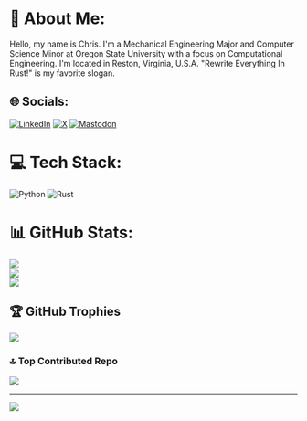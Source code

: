 # 💫 About Me:
Hello, my name is Chris. I'm a Mechanical Engineering Major and Computer Science Minor at Oregon State University with a focus on Computational Engineering. I'm located in Reston, Virginia, U.S.A. "Rewrite Everything In Rust!" is my favorite slogan.


## 🌐 Socials:
[![LinkedIn](https://img.shields.io/badge/LinkedIn-%230077B5.svg?logo=linkedin&logoColor=white)](https://linkedin.com/in/ICANDIGITAL) [![X](https://img.shields.io/badge/X-black.svg?logo=X&logoColor=white)](https://x.com/0bBlackSanta) [![Mastodon](https://img.shields.io/badge/-MASTODON-%232B90D9?style=for-the-badge&logo=mastodon&logoColor=white)](https://kolektiva.social/@TrickyDanceMoves) 

# 💻 Tech Stack:
![Python](https://img.shields.io/badge/python-3670A0?style=for-the-badge&logo=python&logoColor=ffdd54) ![Rust](https://img.shields.io/badge/rust-%23000000.svg?style=for-the-badge&logo=rust&logoColor=white)
# 📊 GitHub Stats:
![](https://github-readme-stats.vercel.app/api?username=icandigital&theme=vision-friendly-dark&hide_border=true&include_all_commits=true&count_private=true)<br/>
![](https://github-readme-streak-stats.herokuapp.com/?user=icandigital&theme=vision-friendly-dark&hide_border=true)<br/>
![](https://github-readme-stats.vercel.app/api/top-langs/?username=icandigital&theme=vision-friendly-dark&hide_border=true&include_all_commits=true&count_private=true&layout=compact)

## 🏆 GitHub Trophies
![](https://github-profile-trophy.vercel.app/?username=icandigital&theme=juicyfresh&no-frame=true&no-bg=false&margin-w=4)

### 🔝 Top Contributed Repo
![](https://github-contributor-stats.vercel.app/api?username=icandigital&limit=5&theme=dark&combine_all_yearly_contributions=true)

---
[![](https://visitcount.itsvg.in/api?id=icandigital&icon=0&color=12)](https://visitcount.itsvg.in)

<!-- Proudly created with GPRM ( https://gprm.itsvg.in ) -->
